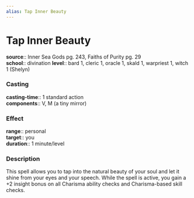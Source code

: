 ```yaml
---
alias: Tap Inner Beauty
---
```


# Tap Inner Beauty 

**source**:: Inner Sea Gods pg. 243, Faiths of Purity pg. 29  
**school**:: divination
**level**:: bard 1, cleric 1, oracle 1, skald 1, warpriest 1, witch 1 (Shelyn)

### Casting 

**casting-time**:: 1 standard action  
**components**:: V, M (a tiny mirror)

### Effect 

**range**:: personal  
**target**:: you  
**duration**:: 1 minute/level

### Description 

This spell allows you to tap into the natural beauty of your soul and let it shine from your eyes and your speech. While the spell is active, you gain a +2 insight bonus on all Charisma ability checks and Charisma-based skill checks.

